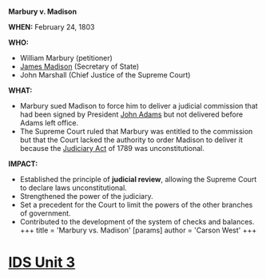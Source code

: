 **Marbury v. Madison**

**WHEN:** February 24, 1803

**WHO:**
* William Marbury (petitioner)
* [James Madison](./../james-madison/) (Secretary of State)
* John Marshall (Chief Justice of the Supreme Court)

**WHAT:**

* Marbury sued Madison to force him to deliver a judicial commission that had been signed by President [John Adams](./../john-adams/) but not delivered before Adams left office.
* The Supreme Court ruled that Marbury was entitled to the commission but that the Court lacked the authority to order Madison to deliver it because the [Judiciary Act](./../judiciary-act/) of 1789 was unconstitutional.

**IMPACT:**

* Established the principle of **judicial review**, allowing the Supreme Court to declare laws unconstitutional.
* Strengthened the power of the judiciary.
* Set a precedent for the Court to limit the powers of the other branches of government.
* Contributed to the development of the system of checks and balances.
+++
 title = 'Marbury vs. Madison'
[params]
	author = 'Carson West'
+++
# [IDS Unit 3](./../ids-unit-3/)